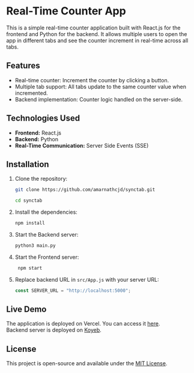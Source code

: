 # Real-Time Counter App

This is a simple real-time counter application built with React.js for the frontend and Python for the backend. It allows multiple users to open the app in different tabs and see the counter increment in real-time across all tabs.

## Features

- Real-time counter: Increment the counter by clicking a button.
- Multiple tab support: All tabs update to the same counter value when incremented.
- Backend implementation: Counter logic handled on the server-side.

## Technologies Used

- **Frontend:** React.js
- **Backend:** Python
- **Real-Time Communication:** Server Side Events (SSE)

## Installation

1. Clone the repository:

   ```bash
   git clone https://github.com/amarnathcjd/synctab.git

   cd synctab
   ```

2. Install the dependencies:

   ```bash
   npm install
   ```

3. Start the Backend server:

   ```bash
   python3 main.py
   ```

4. Start the Frontend server:

   ```bash
    npm start
   ```

5. Replace backend URL in `src/App.js` with your server URL:

   ```javascript
   const SERVER_URL = "http://localhost:5000";
   ```

## Live Demo

The application is deployed on Vercel. You can access it [here](https://sync-tab.vercel.app/).
<br>Backend server is deployed on [Koyeb](https://gogramdocs-amarnathcjd.koyeb.app).

## License

This project is open-source and available under the [MIT License](LICENSE).
